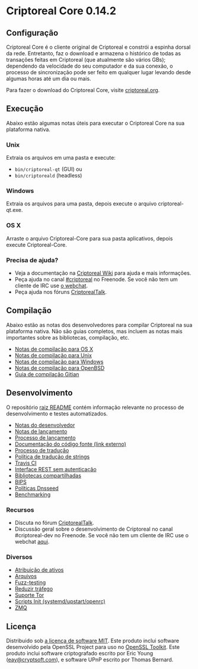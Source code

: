 Criptoreal Core 0.14.2
======================

Configuração
---------------------
Criptoreal Core é o cliente original de Criptoreal e constrói a espinha dorsal da rede. Entretanto, faz o download e armazena o histórico de todas as transações feitas em Criptoreal (que atualmente são vários GBs); dependendo da velocidade do seu computador e da sua conexão, o processo de sincronização pode ser feito em qualquer lugar levando desde algumas horas até um dia ou mais.

Para fazer o download do Criptoreal Core, visite [criptoreal.org](https://criptoreal.org).

Execução
---------------------
Abaixo estão algumas notas úteis para executar o Criptoreal Core na sua plataforma nativa.

### Unix

Extraia os arquivos em uma pasta e execute:

- `bin/criptoreal-qt` (GUI) ou
- `bin/criptoreald` (headless)

### Windows

Extraia os arquivos para uma pasta, depois execute o arquivo criptoreal-qt.exe.

### OS X

Arraste o arquivo Criptoreal-Core para sua pasta aplicativos, depois execute Criptoreal-Core.

### Precisa de ajuda?

* Veja a documentação na [Criptoreal Wiki](https://criptoreal.info/)
para ajuda e mais informações.
* Peça ajuda no canal [#criptoreal](http://webchat.freenode.net?channels=criptoreal) no Freenode. Se você não tem um cliente de IRC use [o webchat](http://webchat.freenode.net?channels=criptoreal).
* Peça ajuda nos fóruns [CriptorealTalk](https://criptorealtalk.io/).

Compilação
---------------------
Abaixo estão as notas dos desenvolvedores para compilar Criptoreal na sua plataforma nativa. Não são guias completos, mas incluem as notas mais importantes sobre as bibliotecas, compilação, etc.

- [Notas de compilação para OS X](build-osx.md)
- [Notas de compilação para Unix](build-unix.md)
- [Notas de compilação para Windows](build-windows.md)
- [Notas de compilação para OpenBSD](build-openbsd.md)
- [Guia de compilação Gitian](gitian-building.md)

Desenvolvimento
---------------------
O repositório [raiz README](/README.md) contém informação relevante no processo de desenvolvimento e testes automatizados.

- [Notas do desenvolvedor](developer-notes.md)
- [Notas de lançamento](release-notes.md)
- [Processo de lançamento](release-process.md)
- [Documentação do código fonte (link externo)](https://dev.visucore.com/criptoreal/doxygen/)
- [Processo de tradução](translation_process.md)
- [Política de tradução de strings](translation_strings_policy.md)
- [Travis CI](travis-ci.md)
- [Interface REST sem autenticação](REST-interface.md)
- [Bibliotecas compartilhadas](shared-libraries.md)
- [BIPS](bips.md)
- [Políticas Dnsseed](dnsseed-policy.md)
- [Benchmarking](benchmarking.md)

### Recursos
* Discuta no fórum [CriptorealTalk](https://criptorealtalk.io/).
* Discussão geral sobre o desenvolvimento de Criptoreal no canal #criptoreal-dev no Freenode. Se você não tem um cliente de IRC use o webchat [aqui](http://webchat.freenode.net/?channels=criptoreal-dev).

### Diversos
- [Atribuição de ativos](assets-attribution.md)
- [Arquivos](files.md)
- [Fuzz-testing](fuzzing.md)
- [Reduzir tráfego](reduce-traffic.md)
- [Suporte Tor](tor.md)
- [Scripts Init (systemd/upstart/openrc)](init.md)
- [ZMQ](zmq.md)

Licença
---------------------
Distribuido sob [a licença de software MIT](/COPYING).
Este produto inclui software desenvolvido pela OpenSSL Project para uso no [OpenSSL Toolkit](https://www.openssl.org/). Este produto inclui software criptografado escrito por Eric Young ([eay@cryptsoft.com](mailto:eay@cryptsoft.com)), e software UPnP escrito por Thomas Bernard.

